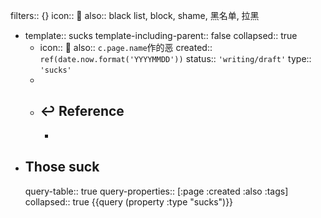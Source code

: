 filters:: {}
icon:: 🤮
also:: black list, block, shame, 黑名单, 拉黑

  - template:: sucks
    template-including-parent:: false
    collapsed:: true
    - icon:: 🤮
      also:: ``c.page.name``作的恶
      created:: ``ref(date.now.format('YYYYMMDD'))``
      status:: ``'writing/draft'``
      type:: ``'sucks'``
    -
    - ## ↩ Reference
      -
- ## Those suck
  query-table:: true
  query-properties:: [:page :created :also :tags]
  collapsed:: true
  {{query (property :type "sucks")}}